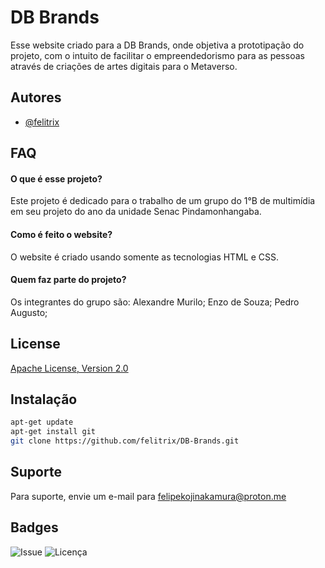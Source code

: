 
# DB Brands

Esse website criado para a DB Brands, onde objetiva a prototipação do projeto, com o intuito de  facilitar o empreendedorismo para as pessoas através de criações de artes digitais para o Metaverso.
## Autores

- [@felitrix](https://github.com/felitrix)
## FAQ

#### O que é esse projeto?

Este projeto é dedicado para o trabalho de um grupo do 1°B de multimídia em seu projeto do ano da unidade Senac Pindamonhangaba.

#### Como é feito o website?

O website é criado usando somente as tecnologias HTML e CSS.

#### Quem faz parte do projeto?

Os integrantes do grupo são: Alexandre Murilo; Enzo de Souza; Pedro Augusto; 
## License

[Apache License, Version 2.0](https://opensource.org/licenses/Apache-2.0)


## Instalação
```bash
apt-get update
apt-get install git
git clone https://github.com/felitrix/DB-Brands.git
```
    
## Suporte

Para suporte, envie um e-mail para felipekojinakamura@proton.me


## Badges
![Issue](https://img.shields.io/github/issues/felitrix/felitrix)
![Licença](https://img.shields.io/hexpm/l/apa)